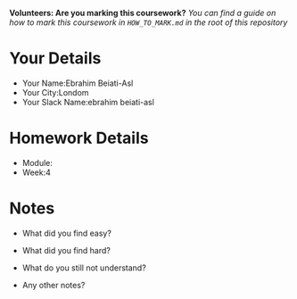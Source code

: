 <!--

The title for your pull request should be made in this format

CITY CLASS_NO - FIRST_NAME LAST_NAME - MODULE - WEEK_NO

For example,

London Class 7 - Chris Owen - HTML/CSS - Week 1

Please complete the details below this message

-->

**Volunteers: Are you marking this coursework?** _You can find a guide on how to mark this coursework in `HOW_TO_MARK.md` in the root of this repository_

# Your Details

- Your Name:Ebrahim Beiati-Asl
- Your City:Londom
- Your Slack Name:ebrahim beiati-asl

# Homework Details

- Module:
- Week:4

# Notes

- What did you find easy?

- What did you find hard?

- What do you still not understand?

- Any other notes?
